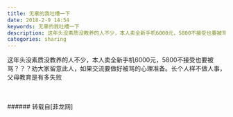 ```yaml
---
title: 无辜的我吐槽一下
date: 2018-2-9 14:54
keywords: 无辜的我吐槽一下
description: 这年头没素质没教养的人不少，本人卖全新手机6000元，5800不接受也要被骂？？？劝大家留意此人，如果交流要做好被骂的心理准备。长个人样不做人事，父母教育是有多失败
categories: sharing
---
```

<td class="t_f" id="postmessage_1139954">

这年头没素质没教养的人不少，本人卖全新手机6000元，5800不接受也要被骂？？？劝大家留意此人，如果交流要做好被骂的心理准备。长个人样不做人事，父母教育是有多失败<br/>
<img alt="" border="0" class="zoom" data-cf-modified-550c597aa8842c35e10991f8-="" file="http://www.flw.ph/data/appbyme/upload/image/201802/09/62C989kqzjO9.jpg" id="aimg_eeItb" lazyloadthumb="1" onclick="" onmouseover="" src="http://www.flw.ph/data/appbyme/upload/image/201802/09/62C989kqzjO9.jpg"/><br/>
<br/>
<img alt="" border="0" class="zoom" data-cf-modified-550c597aa8842c35e10991f8-="" file="http://www.flw.ph/data/appbyme/upload/image/201802/09/EvR9BVtgQq43.jpg" id="aimg_CbmgO" lazyloadthumb="1" onclick="" onmouseover="" src="http://www.flw.ph/data/appbyme/upload/image/201802/09/EvR9BVtgQq43.jpg"/><br/>
<br/>
</td>
###### 转载自[菲龙网]